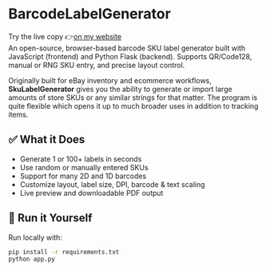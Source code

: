 # BarcodeLabelGenerator
Try the live copy 👉[on my website](https://moriarty-services.com/extras/sku-generator)
<br>
An open-source, browser-based barcode SKU label generator built with JavaScript (frontend) and Python Flask (backend). Supports QR/Code128, manual or RNG SKU entry, and precise layout control.

Originally built for eBay inventory and ecommerce workflows, **SkuLabelGenerator** gives you the ability to generate or import large amounts of store SKUs or any similar strings for that matter. The program is quite flexible which opens it up to much broader uses in addition to tracking items.

## ✅ What it Does

- Generate 1 or 100+ labels in seconds
- Use random or manually entered SKUs
- Support for many 2D and 1D barcodes
- Customize layout, label size, DPI, barcode & text scaling
- Live preview and downloadable PDF output

## 🚀 Run it Yourself

Run locally with:
```bash
pip install -r requirements.txt
python app.py

